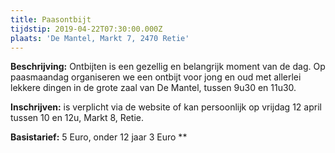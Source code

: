 ```yaml
---
title: Paasontbijt
tijdstip: 2019-04-22T07:30:00.000Z
plaats: 'De Mantel, Markt 7, 2470 Retie'
---
```

**Beschrijving:** Ontbijten is een gezellig en belangrijk moment van de dag. Op paasmaandag organiseren we een ontbijt voor jong en oud met allerlei lekkere dingen in de grote zaal van De Mantel, tussen 9u30 en 11u30.

**Inschrijven:** is verplicht via de website of kan persoonlijk op vrijdag 12 april tussen 10 en 12u, Markt 8, Retie.

**Basistarief:** 5 Euro, onder 12 jaar 3 Euro \*\*
